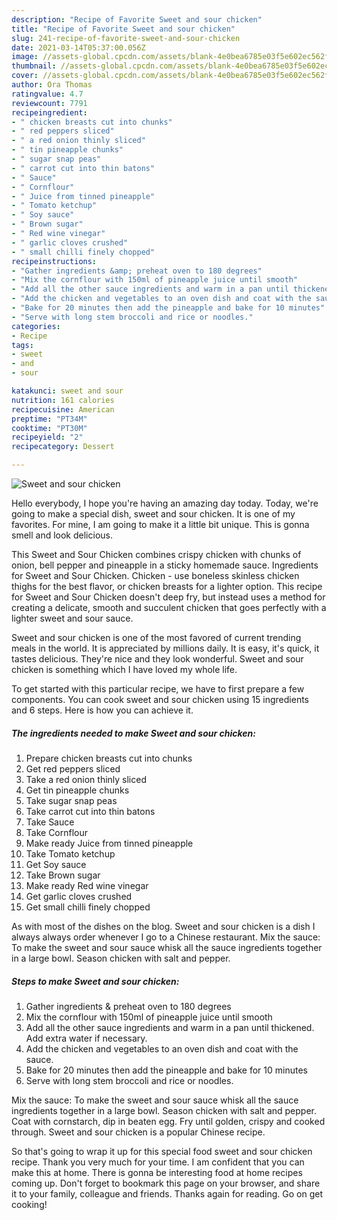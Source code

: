 ```yaml
---
description: "Recipe of Favorite Sweet and sour chicken"
title: "Recipe of Favorite Sweet and sour chicken"
slug: 241-recipe-of-favorite-sweet-and-sour-chicken
date: 2021-03-14T05:37:00.056Z
image: //assets-global.cpcdn.com/assets/blank-4e0bea6785e03f5e602ec562f230caae08da540cada707380b4fe1bbebba43da.png
thumbnail: //assets-global.cpcdn.com/assets/blank-4e0bea6785e03f5e602ec562f230caae08da540cada707380b4fe1bbebba43da.png
cover: //assets-global.cpcdn.com/assets/blank-4e0bea6785e03f5e602ec562f230caae08da540cada707380b4fe1bbebba43da.png
author: Ora Thomas
ratingvalue: 4.7
reviewcount: 7791
recipeingredient:
- " chicken breasts cut into chunks"
- " red peppers sliced"
- " a red onion thinly sliced"
- " tin pineapple chunks"
- " sugar snap peas"
- " carrot cut into thin batons"
- " Sauce"
- " Cornflour"
- " Juice from tinned pineapple"
- " Tomato ketchup"
- " Soy sauce"
- " Brown sugar"
- " Red wine vinegar"
- " garlic cloves crushed"
- " small chilli finely chopped"
recipeinstructions:
- "Gather ingredients &amp; preheat oven to 180 degrees"
- "Mix the cornflour with 150ml of pineapple juice until smooth"
- "Add all the other sauce ingredients and warm in a pan until thickened. Add extra water if necessary."
- "Add the chicken and vegetables to an oven dish and coat with the sauce."
- "Bake for 20 minutes then add the pineapple and bake for 10 minutes"
- "Serve with long stem broccoli and rice or noodles."
categories:
- Recipe
tags:
- sweet
- and
- sour

katakunci: sweet and sour 
nutrition: 161 calories
recipecuisine: American
preptime: "PT34M"
cooktime: "PT30M"
recipeyield: "2"
recipecategory: Dessert

---
```



![Sweet and sour chicken](//assets-global.cpcdn.com/assets/blank-4e0bea6785e03f5e602ec562f230caae08da540cada707380b4fe1bbebba43da.png)

Hello everybody, I hope you're having an amazing day today. Today, we're going to make a special dish, sweet and sour chicken. It is one of my favorites. For mine, I am going to make it a little bit unique. This is gonna smell and look delicious.

This Sweet and Sour Chicken combines crispy chicken with chunks of onion, bell pepper and pineapple in a sticky homemade sauce. Ingredients for Sweet and Sour Chicken. Chicken - use boneless skinless chicken thighs for the best flavor, or chicken breasts for a lighter option. This recipe for Sweet and Sour Chicken doesn&#39;t deep fry, but instead uses a method for creating a delicate, smooth and succulent chicken that goes perfectly with a lighter sweet and sour sauce.

Sweet and sour chicken is one of the most favored of current trending meals in the world. It is appreciated by millions daily. It is easy, it's quick, it tastes delicious. They're nice and they look wonderful. Sweet and sour chicken is something which I have loved my whole life.


To get started with this particular recipe, we have to first prepare a few components. You can cook sweet and sour chicken using 15 ingredients and 6 steps. Here is how you can achieve it.

<!--inarticleads1-->

##### The ingredients needed to make Sweet and sour chicken:

1. Prepare  chicken breasts cut into chunks
1. Get  red peppers sliced
1. Take  a red onion thinly sliced
1. Get  tin pineapple chunks
1. Take  sugar snap peas
1. Take  carrot cut into thin batons
1. Take  Sauce
1. Take  Cornflour
1. Make ready  Juice from tinned pineapple
1. Take  Tomato ketchup
1. Get  Soy sauce
1. Take  Brown sugar
1. Make ready  Red wine vinegar
1. Get  garlic cloves crushed
1. Get  small chilli finely chopped


As with most of the dishes on the blog. Sweet and sour chicken is a dish I always always order whenever I go to a Chinese restaurant. Mix the sauce: To make the sweet and sour sauce whisk all the sauce ingredients together in a large bowl. Season chicken with salt and pepper. 

<!--inarticleads2-->

##### Steps to make Sweet and sour chicken:

1. Gather ingredients &amp; preheat oven to 180 degrees
1. Mix the cornflour with 150ml of pineapple juice until smooth
1. Add all the other sauce ingredients and warm in a pan until thickened. Add extra water if necessary.
1. Add the chicken and vegetables to an oven dish and coat with the sauce.
1. Bake for 20 minutes then add the pineapple and bake for 10 minutes
1. Serve with long stem broccoli and rice or noodles.


Mix the sauce: To make the sweet and sour sauce whisk all the sauce ingredients together in a large bowl. Season chicken with salt and pepper. Coat with cornstarch, dip in beaten egg. Fry until golden, crispy and cooked through. Sweet and sour chicken is a popular Chinese recipe. 

So that's going to wrap it up for this special food sweet and sour chicken recipe. Thank you very much for your time. I am confident that you can make this at home. There is gonna be interesting food at home recipes coming up. Don't forget to bookmark this page on your browser, and share it to your family, colleague and friends. Thanks again for reading. Go on get cooking!
